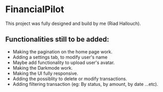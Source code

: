 # FinancialPilot

This project was fully designed and build by me (Riad Hallouch).

## Functionalities still to be added:

- Making the pagination on the home page work.
- Adding a settings tab, to modify user's name
- Maybe add functionality to upload user's avatar.
- Making the Darkmode work.
- Making the UI fully responsive.
- Adding the possiblity to delete or modify transactions.
- Adding filtering transaction (eg: By status, by amount, by date ...etc).
